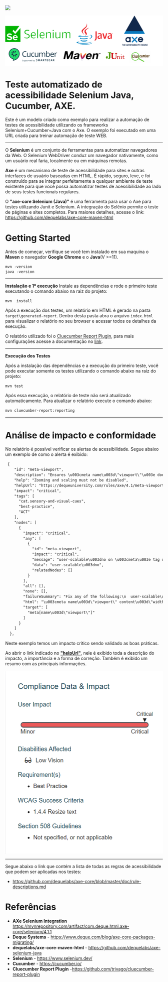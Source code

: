 <img src="https://img.shields.io/badge/java-%23ED8B00.svg?&style=for-the-badge&logo=java&logoColor=white"/>

![Logo](imgs/AxeJavaLogo.png)

# Teste automatizado de acessibilidade Selenium Java, Cucumber, AXE.

Este é um modelo criado como exemplo para realizar a automação de testes de acessibilidade utilizando os frameworks Selenium+Cucumber+Java com o Axe.
O exemplo foi executado em uma URL criada para treinar automação de teste WEB.

___

O **Selenium** é um conjunto de ferramentas para automatizar navegadores da Web.
O Selenium WebDriver conduz um navegador nativamente, como um usuário real faria, localmente ou em máquinas remotas.

**Axe** é um mecanismo de teste de acessibilidade para sites e outras interfaces de usuário baseadas em HTML. É rápido, seguro, leve, e foi construído para se integrar perfeitamente a qualquer ambiente de teste existente para que você possa automatizar testes de acessibilidade ao lado de seus testes funcionais regulares.

O **"axe-core Selenium (Java)"** é uma ferramenta para usar o Axe para testes utilizando Junit e Selenium.
A integração do Selênio permite o teste de páginas e sites completos.
Para maiores detalhes, acesse o link: https://github.com/dequelabs/axe-core-maven-html

#
# Getting Started

Antes de começar, verifique se você tem instalado em sua maquina o **Maven** o navegador **Google Chrome** e o **Java**(V >=11).
```console
mvn -version
java -version
```

___
**Instalação e 1º execução**
Instale as dependências e rode o primeiro teste executando o comando abaixo na raiz do projeto:
```console
mvn  install
```
Após a execução dos testes, um relatório em HTML é gerado na pasta `target\generated-report`. Dentro desta pasta abra o arquivo `index.html` para visualizar o relatório no seu browser e acessar todos os detalhes da execução. 




O relatório utilizado foi o [Cluecumber Report Plugin](https://github.com/trivago/cluecumber-report-plugin), para mais configurações acesse a documentação no [link](https://github.com/trivago/cluecumber-report-plugin).

___

**Execução dos Testes**

Após a instalação das dependências e a execução do primeiro teste, você pode executar somente os testes utilizando o comando abaixo na raiz do projeto:

```console
mvn test
```

Após essa execução, o relatório de teste não será atualizado automaticamente. Para atualizar o relatório execute o comando abaixo:

```console
mvn cluecumber-report:reporting
```
___


# Análise de impacto e conformidade
No relatório é possível verificar os alertas de acessibilidade.
Segue abaixo um exemplo de como o alerta é exibido:

```txt
 {
    "id": "meta-viewport",
    "description": "Ensures \u003cmeta name\u003d\"viewport\"\u003e does not disable text scaling and zooming",
    "help": "Zooming and scaling must not be disabled",
    "helpUrl": "https://dequeuniversity.com/rules/axe/4.1/meta-viewport?application\u003daxeAPI",
    "impact": "critical",
    "tags": [
      "cat.sensory-and-visual-cues",
      "best-practice",
      "ACT"
    ],
    "nodes": [
      {
        "impact": "critical",
        "any": [
          {
            "id": "meta-viewport",
            "impact": "critical",
            "message": "user-scalable\u003dno on \u003cmeta\u003e tag disables zooming on mobile devices",
            "data": "user-scalable\u003dno",
            "relatedNodes": []
          }
        ],
        "all": [],
        "none": [],
        "failureSummary": "Fix any of the following:\n  user-scalable\u003dno on \u003cmeta\u003e tag disables zooming on mobile devices",
        "html": "\u003cmeta name\u003d\"viewport\" content\u003d\"width\u003ddevice-width, initial-scale\u003d1.0, maximum-scale\u003d1.0, user-scalable\u003dno\"\u003e",
        "target": [
          "meta[name\u003d\"viewport\"]"
        ]
      }
    ]
  },
```
Neste exemplo temos um impacto crítico sendo validado as boas práticas.

Ao abrir o link indicado no [**"helpUrl"**](https://dequeuniversity.com/rules/axe/4.1/meta-viewport?application\u003daxeAPI), nele é exibido toda a descrição do impacto, a importância e a forma de correção.
Também é exibido um resumo com as principais informações.

![resumoImpacto](imgs/impacto.png)



----
Segue abaixo o link que contém a lista de todas as regras de acessibilidade que podem ser aplicadas nos testes:
- https://github.com/dequelabs/axe-core/blob/master/doc/rule-descriptions.md



# Referências



- **AXe Selenium Integration** https://mvnrepository.com/artifact/com.deque.html.axe-core/selenium/4.1.1
- **Deque Systems** - https://www.deque.com/blog/axe-core-packages-migrating/
- **dequelabs/axe-core-maven-html** - https://github.com/dequelabs/axe-selenium-java
- **Selenium** - https://www.selenium.dev/
- **Cucumber** - https://cucumber.io/
- **Cluecumber Report Plugin** -https://github.com/trivago/cluecumber-report-plugin
